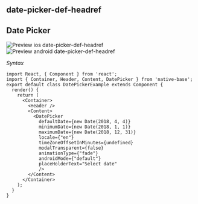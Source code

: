 ## date-picker-def-headref
## Date Picker

![Preview ios date-picker-def-headref](https://raw.githubusercontent.com/GeekyAnts/NativeBase-KitchenSink/v2.5.0/screenshots/ios/date-picker.gif)
![Preview android date-picker-def-headref](https://raw.githubusercontent.com/GeekyAnts/NativeBase-KitchenSink/v2.5.0/screenshots/android/date-picker.gif)

*Syntax*

<pre class="line-numbers"><code class="language-jsx">import React, { Component } from 'react';
import { Container, Header, Content, DatePicker } from 'native-base';
export default class DatePickerExample extends Component {
  render() {
    return (
      &lt;Container>
        &lt;Header />
        &lt;Content>
          &lt;DatePicker
            defaultDate={new Date(2018, 4, 4)}
            minimumDate={new Date(2018, 1, 1)}
            maximumDate={new Date(2018, 12, 31)}
            locale={"en"}
            timeZoneOffsetInMinutes={undefined}
            modalTransparent={false}
            animationType={"fade"}
            androidMode={"default"}
            placeHolderText="Select date"
            />
        &lt;/Content>
      &lt;/Container>
    );
  }
}</code></pre><br />
